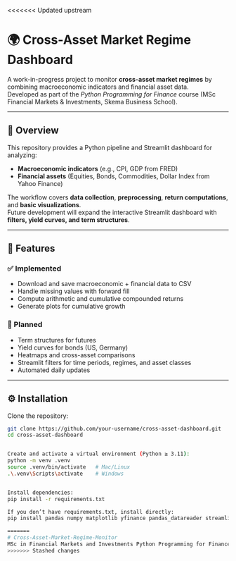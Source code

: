 <<<<<<< Updated upstream
# 🌍 Cross-Asset Market Regime Dashboard

A work-in-progress project to monitor **cross-asset market regimes** by combining macroeconomic indicators and financial asset data.  
Developed as part of the *Python Programming for Finance* course (MSc Financial Markets & Investments, Skema Business School).

---

## 📌 Overview
This repository provides a Python pipeline and Streamlit dashboard for analyzing:
- **Macroeconomic indicators** (e.g., CPI, GDP from FRED)  
- **Financial assets** (Equities, Bonds, Commodities, Dollar Index from Yahoo Finance)  

The workflow covers **data collection**, **preprocessing**, **return computations**, and **basic visualizations**.  
Future development will expand the interactive Streamlit dashboard with **filters, yield curves, and term structures**.

---

## 🎯 Features
### ✅ Implemented
- Download and save macroeconomic + financial data to CSV  
- Handle missing values with forward fill  
- Compute arithmetic and cumulative compounded returns  
- Generate plots for cumulative growth  

### 🚧 Planned
- Term structures for futures  
- Yield curves for bonds (US, Germany)  
- Heatmaps and cross-asset comparisons  
- Streamlit filters for time periods, regimes, and asset classes  
- Automated daily updates  

---

## ⚙️ Installation

Clone the repository:
```bash
git clone https://github.com/your-username/cross-asset-dashboard.git
cd cross-asset-dashboard


Create and activate a virtual environment (Python ≥ 3.11):
python -m venv .venv
source .venv/bin/activate   # Mac/Linux
.\.venv\Scripts\activate    # Windows


Install dependencies:
pip install -r requirements.txt

If you don’t have requirements.txt, install directly:
pip install pandas numpy matplotlib yfinance pandas_datareader streamlit

=======
# Cross-Asset-Market-Regime-Monitor
MSc in Financial Markets and Investments Python Programming for Finance
>>>>>>> Stashed changes
